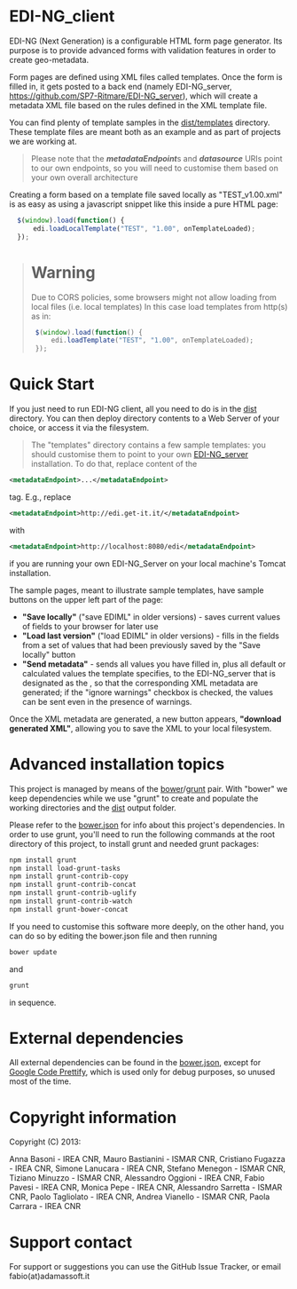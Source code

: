 EDI-NG_client
=============
EDI-NG (Next Generation) is a configurable HTML form page generator.
Its purpose is to provide advanced forms with validation features in order to create geo-metadata.

Form pages are defined using XML files called templates.
Once the form is filled in, it gets posted to a back end (namely EDI-NG_server, https://github.com/SP7-Ritmare/EDI-NG_server), which will create a metadata XML file based on the rules defined in the XML template file.

You can find plenty of template samples in the [dist/templates](https://github.com/SP7-Ritmare/EDI-NG_client/tree/master/dist/templates) directory.
These template files are meant both as an example and as part of projects we are working at.
> Please note that the ***metadataEndpoint***s and ***datasource*** URIs point to our own endpoints, so you will need to customise them based on your own overall architecture

Creating a form based on a template file saved locally as "TEST_v1.00.xml" is as easy as using a javascript snippet like this inside a pure HTML page:
```javascript
  $(window).load(function() {
      edi.loadLocalTemplate("TEST", "1.00", onTemplateLoaded);
  });
```
> # Warning
> Due to CORS policies, some browsers might not allow loading from local files (i.e. local templates)
> In this case load templates from http(s) as in:
>```javascript
>  $(window).load(function() {
>      edi.loadTemplate("TEST", "1.00", onTemplateLoaded);
>  });
>```

# Quick Start
If you just need to run EDI-NG client, all you need to do is in the [dist](https://github.com/SP7-Ritmare/EDI-NG_client/tree/master/dist) directory.
You can then deploy directory contents to a Web Server of your choice, or access it via the filesystem.
> The "templates" directory contains a few sample templates: you should customise them to point to your own [EDI-NG_server](https://github.com/SP7-Ritmare/EDI-NG_server.git) installation.
> To do that, replace content of the 
```xml
<metadataEndpoint>...</metadataEndpoint>
```
tag. E.g., replace 
```xml
<metadataEndpoint>http://edi.get-it.it/</metadataEndpoint>
```
with
```xml
<metadataEndpoint>http://localhost:8080/edi</metadataEndpoint>
```
if you are running your own EDI-NG_Server on your local machine's Tomcat installation.

The sample pages, meant to illustrate sample templates, have sample buttons on the upper left part of the page:

* **"Save locally"** ("save EDIML" in older versions) - saves current values of fields to your browser for later use
* **"Load last version"** ("load EDIML" in older versions) - fills in the fields from a set of values that had been previously saved by the "Save locally" button
* **"Send metadata"** - sends all values you have filled in, plus all default or calculated values the template specifies, to the EDI-NG_server that is designated as the <metadataEndpoint>, so that the corresponding XML metadata are generated; if the "ignore warnings" checkbox is checked, the values can be sent even in the presence of warnings.

Once the XML metadata are generated, a new button appears, **"download generated XML"**, allowing you to save the XML to your local filesystem.

# Advanced installation topics
This project is managed by means of the [bower](http://bower.io)/[grunt](http://gruntjs.com) pair.
With "bower" we keep dependencies while we use "grunt" to create and populate the working directories and the [dist](https://github.com/SP7-Ritmare/EDI-NG_client/tree/master/dist) output folder.

Please refer to the [bower.json](https://github.com/SP7-Ritmare/EDI-NG_client/blob/master/bower.json) for info about this project's dependencies.
In order to use grunt, you'll need to run the following commands at the root directory of this project, to install grunt and needed grunt packages:

```bash
npm install grunt
npm install load-grunt-tasks
npm install grunt-contrib-copy
npm install grunt-contrib-concat
npm install grunt-contrib-uglify
npm install grunt-contrib-watch
npm install grunt-bower-concat
```

If you need to customise this software more deeply, on the other hand, you can do so by editing the bower.json file and then running 
```bash
bower update
```
and 
```bash
grunt
```
in sequence.

# External dependencies
All external dependencies can be found in the [bower.json](https://github.com/SP7-Ritmare/EDI-NG_client/blob/master/bower.json), except for [Google Code Prettify](https://code.google.com/archive/p/google-code-prettify/), which is used only for debug purposes, so unused most of the time.

# Copyright information

Copyright (C) 2013:

Anna Basoni - IREA CNR,
Mauro Bastianini - ISMAR CNR,
Cristiano Fugazza - IREA CNR,
Simone Lanucara - IREA CNR,
Stefano Menegon - ISMAR CNR,
Tiziano Minuzzo - ISMAR CNR,
Alessandro Oggioni - IREA CNR,
Fabio Pavesi - IREA CNR,
Monica Pepe - IREA CNR,
Alessandro Sarretta - ISMAR CNR,
Paolo Tagliolato - IREA CNR,
Andrea Vianello - ISMAR CNR,
Paola Carrara - IREA CNR

# Support contact
For support or suggestions you can use the GitHub Issue Tracker, or email fabio(at)adamassoft.it
